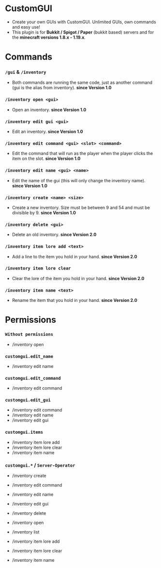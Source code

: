 # CustomGUI

* Create your own GUIs with CustomGUI. Unlimited GUIs, own commands and easy use!
* This plugin is for **Bukkit / Spigot / Paper** (bukkit based) servers and for the **minecraft versions 1.8.x - 1.19.x**. 

# Commands

### `/gui` & `/inventory`
* Both commands are running the same code, just as another command (gui is the alias from inventory). **since Version 1.0** <br>


### ``/inventory open <gui>``
* Open an inventory. **since Version 1.0** <br>


### ``/inventory edit gui <gui>``
* Edit an inventory. **since Version 1.0** <br>


### ``/inventory edit command <gui> <slot> <command>``
* Edit the command that will run as the player when the player clicks the item on the slot. **since Version 1.0** <br>


### ``/inventory edit name <gui> <name>``
* Edit the name of the gui (this will only change the inventory name). **since Version 1.0** <br>


### ``/inventory create <name> <size>``
* Create a new inventory. Size must be between 9 and 54 and must be divisible by 9. **since Version 1.0** <br>


### ``/inventory delete <gui>``
* Delete an old inventory. **since Version 2.0** <br>


### ``/inventory item lore add <text>``
* Add a line to the item you hold in your hand. **since Version 2.0** <br>


### ``/inventory item lore clear``
* Clear the lore of the item you hold in your hand. **since Version 2.0** <br>


### ``/inventory item name <text>``
* Rename the item that you hold in your hand. **since Version 2.0** <br>


# Permissions
  
### ``Without permissions``
* /inventory open <gui> <br>
  
### ``customgui.edit_name``
* /inventory edit name <gui> <name> <br>

### ``customgui.edit_command``
* /inventory edit command <gui> <slot> <command> <br>

### ``customgui.edit_gui``
* /inventory edit command <gui> <slot> <command>
* /inventory edit name <gui> <name>
* /inventory edit gui <gui> <br>

### ``customgui.items``
* /inventory item lore add <text>
* /inventory item lore clear
* /inventory item name <text> <br>

### ``customgui.*`` / ``Server-Operator``
* /inventory create <name> <size>

* /inventory edit command <gui> <slot> <command>
* /inventory edit name <gui> <name>
* /inventory edit gui <gui>

* /inventory delete <gui>

* /inventory open <gui>
  
* /inventory list
  
* /inventory item lore add <text>
* /inventory item lore clear
* /inventory item name <text>
